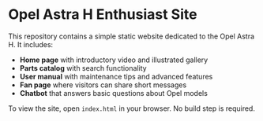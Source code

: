 # Opel Astra H Enthusiast Site

This repository contains a simple static website dedicated to the Opel Astra H. It includes:

 - **Home page** with introductory video and illustrated gallery
 - **Parts catalog** with search functionality
 - **User manual** with maintenance tips and advanced features
- **Fan page** where visitors can share short messages
- **Chatbot** that answers basic questions about Opel models

To view the site, open `index.html` in your browser. No build step is required.
